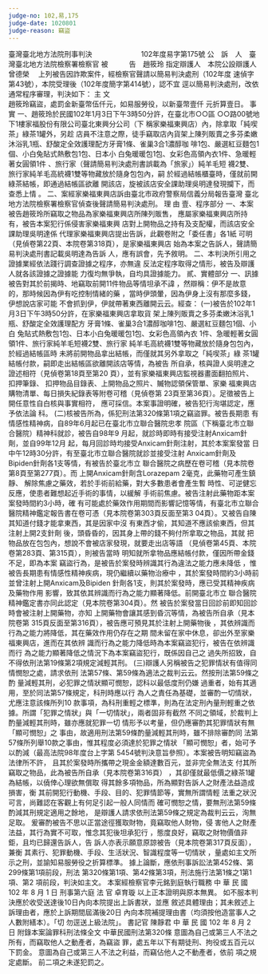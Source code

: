 ```yaml
---
judge-no: 102,易,175
judge-date: 1020801
judge-reason: 竊盜
---
```


臺灣臺北地方法院刑事判決　　　　　　　102年度易字第175號
公　訴　人　臺灣臺北地方法院檢察署檢察官
被　　　告　趙筱玲
指定辯護人　本院公設辯護人曾德榮　
上列被告因詐欺案件，經檢察官聲請以簡易判決處刑（102年度
速偵字第43號），本院受理後（102年度簡字第414號），認不宜
逕以簡易判決處刑，改依通常程序審理，判決如下：
    主  文    
趙筱玲竊盜，處罰金新臺幣伍仟元，如易服勞役，以新臺幣壹仟
元折算壹日。
    事  實
一、趙筱玲於民國102年1月3日下午3時50分許，在臺北市○○區
    ○○路00號地下1樓家福股份有限公司臺北東興分公司（下
    稱家樂福東興店）內，除拿取「純喫茶」綠茶1罐外，另趁
    店員不注意之際，徒手竊取店內貨架上陳列販賣之多芬柔嫩
    沐浴乳1瓶、舒酸定全效護理配方牙膏1條、雀巢3合1濃醇咖
    啡1包、嚴選紅豆麵包1個、小白兔貼式熱敷包1包、日本小
    白兔暖暖包1包、女彩色高領內衣1件、急暖輕著女圓領1件
    、旅行家（聲請簡易判決處刑書誤載為「旅家」）純羊毛短
    襪2雙、旅行家純羊毛高統襪1雙等物藏放於隨身包包內，嗣
    於經過結帳櫃臺時，僅就前開綠茶結帳，即通過結帳區欲離
    開該店，旋被該店安全課助理吳明達發現攔下，而查悉上情
    。
二、案經家樂福東興店訴由臺北市政府警察局信義分局報告臺灣
    臺北地方法院檢察署檢察官偵查後聲請簡易判決處刑。
    理  由
壹、程序部分
一、本案被告趙筱玲所竊取之物品為家樂福東興店所陳列販售，
    應屬家樂福東興店所持有，被告本案犯行係侵害家樂福東興
    店對上開物品之持有及支配權，而該店安全課助理吳明達係
    代理家樂福東興店提出告訴，此觀卷附之「委任書」各1紙
    可明（見偵卷第22頁、本院卷第318頁），是家樂福東興店
    始為本案之告訴人，聲請簡易判決處刑書記載吳明達為告訴
    人，應有誤會，先予敘明。
二、本判決所引用之證據業經依法踐行調查證據之程序，亦無違
    反法定程序取得之情形，被告及辯護人就各該證據之證據能
    力復均無爭執，自均具證據能力。
貳、實體部分
一、訊據被告對其於前揭時、地竊取前開11件物品等情坦承不諱
    ，然辯稱：伊不是故意的，那時候因為伊有吃控制情緒的藥
    ，當時伊頭暈，因為伊身上沒有那麼多錢，伊想說店家可能
    不會抓到伊，伊就帶著東西離開云云。經查：
  (一)被告於102年1月3日下午3時50分許，在家樂福東興店拿取貨
    架上陳列販賣之多芬柔嫩沐浴乳1瓶、舒酸定全效護理配方
    牙膏1條、雀巢3合1濃醇咖啡1包、嚴選紅豆麵包1個、小白
    兔貼式熱敷包1包、日本小白兔暖暖包1包、女彩色高領內衣
    1件、急暖輕著女圓領1件、旅行家純羊毛短襪2雙、旅行家
    純羊毛高統襪1雙等物藏放於隨身包包內，於經過結帳區時
    未將前開物品拿出結帳，而僅就其另外拿取之「純喫茶」綠
    茶1罐結帳付款，嗣即走出結帳區欲離開該店等情，為被告
    所自承，核與證人吳明達之證述相符（見偵卷第18頁至第20
    頁），並有家樂福東興店監視器畫面翻拍照片、扣押筆錄、
    扣押物品目錄表、上開物品之照片、贓物認領保管單、家樂
    福東興店購物清單、每日損失紀錄表等附卷可稽（見偵卷第
    23頁至第36頁）。足徵被告上開任意性自白核與事實相符，
    應可採信。本案事證明確，被告犯行洵堪認定，應予依法論
    科。
  (二)核被告所為，係犯刑法第320條第1項之竊盜罪。被告長期患
    有情感性精神病，自89年6月起已在臺北市立聯合醫院忠孝
    院區（下稱臺北市立聯合醫院）精神科就診，被告自98年9
    月起，就診時即時有接受注射Anxicam針劑，並自99年12月
    起，每月回診時均接受Anxicam針劑注射，其於本案案發當
    日中午12時30分許，有至臺北市立聯合醫院就診並接受注射
    Anxicam針劑及Bipiden針劑各1支等情，有被告於臺北市立
    聯合醫院之病歷在卷可稽（見本院卷第8頁至第277頁）。而
    上開Anxicam針劑含Lorazepam 2毫克，此藥物可產生鎮靜、
    解除焦慮之藥效，若於手術前給藥，對大多數患者會產生暫
    時性、可逆健忘反應，使患者難想起近手術的事情，以緩解
    手術前焦慮。被告注射此藥物距本案案發時間約3小時，確
    有可能處於藥效作用期間而影響記憶等情，有臺北市立聯合
    醫院精神鑑定報告書在卷可憑（見本院卷第303頁反面至第3
    04頁）。又被告自陳其知道付錢才能拿東西，其是因家中沒
    有東西才偷，其知道不應該偷東西，但其注射上開2支針劑
    後，頭昏昏的，因其身上帶的錢不夠付所拿取之物品，其就
    把物品放在包包內，想說不會被店家發現，就要走出店等語
    （見偵卷第45頁、本院卷第283頁、第315頁），則被告當時
    明知就所拿物品應結帳付款，僅因所帶金錢不足，即為本案
    竊盜行為，是被告於案發時辨識其行為違法之能力應未降低
    ，惟被告長期患有情感性精神疾病，現仍繼續以藥物治療中
    ，其於案發時間約3小時前並曾注射上開Anxicam及Bipiden
    針劑各1支，則其於案發時，應已受其精神疾病及藥物作用
    影響，致其依其辨識而行為之能力顯著降低。前開臺北市立
    聯合醫院精神鑑定書亦同此認定（見本院卷第304頁）。然
    被告於案發當日回診前即知回診時會被注射上開藥物，亦知
    上開藥物會讓其感到昏沉等情，為被告所自承（見本院卷第
    315頁反面至第316頁），被告應可預見其於注射上開藥物後
    ，其依辨識而行為之能力將降低，其在藥效作用仍存在之期
    間未留在家中休息，卻出外至家樂福東興店，進而在其依辨
    識而行為之能力降低時為本案竊盜犯行，被告在依辨識而行
    為之能力顯著降低之情況下為本案竊盜犯行，既係因自己之
    過失所招致，自不得依刑法第19條第2項規定減輕其刑。
  (三)辯護人另稱被告之犯罪情狀有值得同情憫恕之處，請求依刑
    法第57條、第59條為適法之裁判云云。然按刑法第59條之酌
    量減輕其刑，必犯罪之情狀顯可憫恕，認科以最低度刑仍嫌
    過重者，始有其適用，至於同法第57條規定，科刑時應以行
    為人之責任為基礎，並審酌一切情狀，尤應注意該條所列10
    款事項，為科刑重輕之標準，則為在法定刑內量刑輕重之依
    據。所謂「犯罪之情狀」與「一切情狀」，兩者固非有截然
    不同之領域，於裁判上酌量減輕其刑時，雖亦應就犯罪一切
    情形予以考量，但仍應審酌其犯罪情狀有無「顯可憫恕」之
    事由，故適用刑法第59條酌量減輕其刑時，雖不排除審酌同
    法第57條所列舉10款之事由，惟其程度必須達於犯罪之情狀
    「顯可憫恕」者，始可予以酌減（最高法院98年度台上字第
    5454號判決意旨參照）。本案被告明知竊盜為法律所不許，
    且其於案發時所攜帶之現金金額達數百元，並非完全無法支
    付其所竊取之物品，此為被告所自承（見本院卷第316頁）
    ，其卻僅就最低價之綠茶1罐為結帳，以僥倖心理欲無償取
    得其餘多項物品，所為顯對告訴人之財產法益造成損害，衡
    其前開犯行動機、手段、目的、犯罪情節等，實無所謂情輕
    法重之狀況可言，尚難認在客觀上有何足引起一般人同情而
    確可憫恕之情，要無刑法第59條酌減其刑規定適用之餘地，
    是辯護人請求依刑法第59條之規定為裁判云云，洵無足取。
    爰審酌被告不思以正當途徑獲取財物，竟竊取他人財物，侵
    害他人之財產法益，其行為實不可取，惟念其犯後坦承犯行
    ，態度良好，竊取之財物價值非鉅，且均已歸還告訴人，告
    訴人亦表示願意原諒被告（見本院卷第317頁反面），兼衡
    其素行、犯罪動機、手段、生活狀況、智識程度等一切情狀
    ，量處如主文所示之刑，並諭知易服勞役之折算標準。
據上論斷，應依刑事訴訟法第452條、第299條第1項前段，刑法
第320條第1項、第42條第3項，刑法施行法第1條之1第1項、第2
項前段，判決如主文。
本案經檢察官李元銘到庭執行職務
中    華    民    國   102    年    8     月    1     日
                  刑事第六庭    法  官  卓育璇
以上正本證明與原本無異。
如不服本判決應於收受送達後10日內向本院提出上訴書狀，並應
敘述具體理由；其未敘述上訴理由者，應於上訴期間屆滿後20日
內向本院補提理由書（均須按他造當事人之人數附繕本）。「切
勿逕送上級法院」。
                                書記官  陳靜君
中    華    民    國   102    年    8     月    2     日
附錄本案論罪科刑法條全文
中華民國刑法第320條
意圖為自己或第三人不法之所有，而竊取他人之動產者，為竊盜
罪，處五年以下有期徒刑、拘役或五百元以下罰金。
意圖為自己或第三人不法之利益，而竊佔他人之不動產者，依前
項之規定處斷。
前二項之未遂犯罰之。